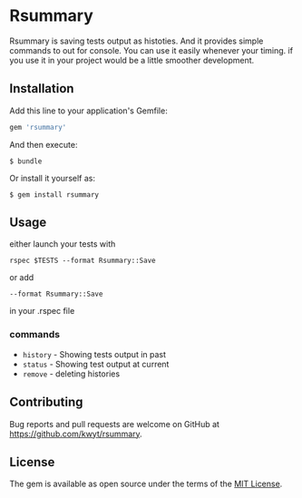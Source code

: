 # Rsummary
Rsummary is saving tests output as histoties. And it provides simple commands to out for console.
You can use it easily whenever your timing. if you use it in your project would be a little smoother development.

## Installation

Add this line to your application's Gemfile:

```ruby
gem 'rsummary'
```

And then execute:

    $ bundle

Or install it yourself as:

    $ gem install rsummary


## Usage

either launch your tests with

```
rspec $TESTS --format Rsummary::Save
```

or add

```
--format Rsummary::Save
```

in your .rspec file

### commands

* `history` - Showing tests output in past
* `status` - Showing test output at current
* `remove` - deleting histories 


## Contributing
Bug reports and pull requests are welcome on GitHub at https://github.com/kwyt/rsummary. 


## License

The gem is available as open source under the terms of the [MIT License](http://opensource.org/licenses/MIT).
